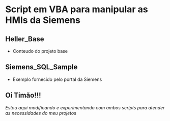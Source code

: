 # Script em VBA para manipular as HMIs da Siemens
## Heller_Base
* Conteudo do projeto base
## Siemens_SQL_Sample
* Exemplo fornecido pelo portal da Siemens

## Oi Timão!!!

*Estou aqui modificando e experimentando com ambos scripts para atender as necessidades do meu projeto*s